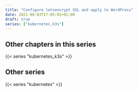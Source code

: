 ```yaml
---
title: "Configure letsencrypt SSL and apply to WordPress"
date: 2021-08-03T17:05:01+01:00
draft: true
series: ["kubernetes_k3s"]
---
```


## Other chapters in this series

{{< series "kubernetes_k3s" >}}

## Other series

{{< series "kubernetes" >}}
